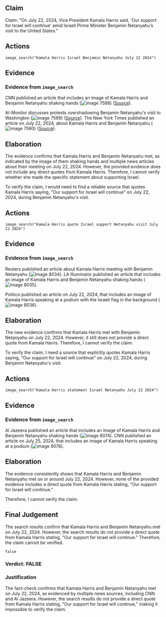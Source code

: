 ## Claim
Claim: "On July 22, 2024, Vice President Kamala Harris said, 'Our support for Israel will continue' amid Israeli Prime Minister Benjamin Netanyahu’s visit to the United States."

## Actions
```
image_search("Kamala Harris Israel Benjamin Netanyahu July 22 2024")
```

## Evidence
### Evidence from `image_search`
CNN published an article that includes an image of Kamala Harris and Benjamin Netanyahu shaking hands (![image 7588](media/2025-08-29_21-57-1756504677-488528.jpg)) ([Source](https://www.cnn.com/2024/07/25/politics/video/kamala-harris-benjamin-netanyahu-israel-gaza-ceasefire-digvid)).

Al-Monitor discusses protests overshadowing Benjamin Netanyahu's visit to Washington (![image 7589](media/2025-08-29_21-57-1756504677-755384.jpg)) ([Source](https://www.al-monitor.com/originals/2024/07/protests-kamala-harris-rise-overshadow-netanyahus-washington-visit)). The New York Times published an article on July 22, 2024, about Kamala Harris and Benjamin Netanyahu (![image 7590](media/2025-08-29_21-57-1756504677-897524.jpg)) ([Source](https://www.nytimes.com/2024/07/22/world/middleeast/kamala-harris-netanyahu-congress-speech.html)).


## Elaboration
The evidence confirms that Kamala Harris and Benjamin Netanyahu met, as indicated by the image of them shaking hands and multiple news articles about their meeting on July 22, 2024. However, the provided evidence does not include any direct quotes from Kamala Harris. Therefore, I cannot verify whether she made the specific statement about supporting Israel.

To verify the claim, I would need to find a reliable source that quotes Kamala Harris saying, "Our support for Israel will continue" on July 22, 2024, during Benjamin Netanyahu's visit.


## Actions
```
image_search("Kamala Harris quote Israel support Netanyahu visit July 22 2024")
```

## Evidence
### Evidence from `image_search`
Reuters published an article about Kamala Harris meeting with Benjamin Netanyahu (![image 8034](media/2025-08-29_22-18-1756505901-040496.jpg)). LA Illuminator published an article that includes an image of Kamala Harris and Benjamin Netanyahu shaking hands (![image 8035](media/2025-08-29_22-18-1756505901-406606.jpg)).

Politico published an article on July 22, 2024, that includes an image of Kamala Harris speaking at a podium with the Israeli flag in the background (![image 8036](media/2025-08-29_22-18-1756505901-790243.jpg)).


## Elaboration
The new evidence confirms that Kamala Harris met with Benjamin Netanyahu on July 22, 2024. However, it still does not provide a direct quote from Kamala Harris. Therefore, I cannot verify the claim.

To verify the claim, I need a source that explicitly quotes Kamala Harris saying, "Our support for Israel will continue" on July 22, 2024, during Benjamin Netanyahu's visit.


## Actions
```
image_search("Kamala Harris statement Israel Netanyahu July 22 2024")
```

## Evidence
### Evidence from `image_search`
Al Jazeera published an article that includes an image of Kamala Harris and Benjamin Netanyahu shaking hands (![image 8074](media/2025-08-29_22-18-1756505927-130862.jpg)). CNN published an article on July 25, 2024, that includes an image of Kamala Harris speaking at a podium (![image 8076](media/2025-08-29_22-18-1756505927-594712.jpg)).


## Elaboration
The evidence consistently shows that Kamala Harris and Benjamin Netanyahu met on or around July 22, 2024. However, none of the provided evidence includes a direct quote from Kamala Harris stating, "Our support for Israel will continue."

Therefore, I cannot verify the claim.


## Final Judgement
The search results confirm that Kamala Harris and Benjamin Netanyahu met on July 22, 2024. However, the search results do not provide a direct quote from Kamala Harris stating, "Our support for Israel will continue." Therefore, the claim cannot be verified.

`false`

### Verdict: FALSE

### Justification
The fact-check confirms that Kamala Harris and Benjamin Netanyahu met on July 22, 2024, as evidenced by multiple news sources, including CNN and Al Jazeera. However, the search results do not provide a direct quote from Kamala Harris stating, "Our support for Israel will continue," making it impossible to verify the claim.

